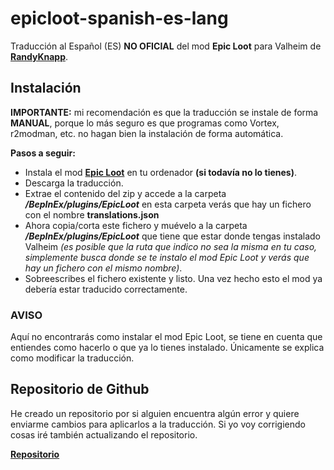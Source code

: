# epicloot-spanish-es-lang
Traducción al Español (ES) **NO OFICIAL** del mod **Epic Loot** para Valheim de **[RandyKnapp](https://www.nexusmods.com/valheim/mods/387)**.
## Instalación
**IMPORTANTE:** mi recomendación es que la traducción se instale de forma **MANUAL**, porque lo más seguro es que programas como Vortex, r2modman, etc. no hagan bien la instalación de forma automática.

**Pasos a seguir:**
- Instala el mod **[Epic Loot](https://www.nexusmods.com/valheim/mods/387)** en tu ordenador **(si todavía no lo tienes)**.
- Descarga la traducción.
- Extrae el contenido del zip y accede a la carpeta _**/BepInEx/plugins/EpicLoot**_ en esta carpeta verás que hay un fichero con el nombre **translations.json**
- Ahora copia/corta este fichero y muévelo a la carpeta _**/BepInEx/plugins/EpicLoot**_ que tiene que estar donde tengas instalado Valheim *(es posible que la ruta que indico no sea la misma en tu caso, simplemente busca donde se te instalo el mod Epic Loot y verás que hay un fichero con el mismo nombre)*.
- Sobreescribes el fichero existente y listo. Una vez hecho esto el mod ya debería estar traducido correctamente.

### AVISO
Aquí no encontrarás como instalar el mod Epic Loot, se tiene en cuenta que entiendes como hacerlo o que ya lo tienes instalado. Únicamente se explica como modificar la traducción.


## Repositorio de Github
He creado un repositorio por si alguien encuentra algún error y quiere enviarme cambios para aplicarlos a la traducción. Si yo voy corrigiendo cosas iré también actualizando el repositorio.

**[Repositorio](https://github.com/JuanCStar/epicloot-spanish-es-lang)**